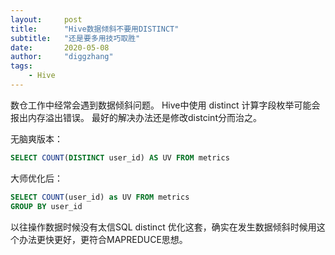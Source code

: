 ```yaml
---
layout:     post
title:      "Hive数据倾斜不要用DISTINCT"
subtitle:   "还是要多用技巧取胜"
date:       2020-05-08
author:     "diggzhang"
tags:
    - Hive
---
```


数仓工作中经常会遇到数据倾斜问题。
Hive中使用 distinct 计算字段枚举可能会报出内存溢出错误。
最好的解决办法还是修改distcint分而治之。

无脑爽版本：

```sql
SELECT COUNT(DISTINCT user_id) AS UV FROM metrics
```

大师优化后：

```sql
SELECT COUNT(user_id) as UV FROM metrics
GROUP BY user_id
```

以往操作数据时候没有太信SQL distinct 优化这套，确实在发生数据倾斜时候用这个办法更快更好，更符合MAPREDUCE思想。